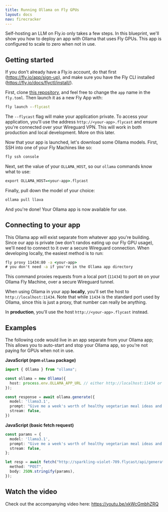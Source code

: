 ```yaml
---
title: Running Ollama on Fly GPUs
layout: docs
nav: firecracker
---
```


Self-hosting an LLM on Fly.io only takes a few steps. In this blueprint, we'll show you how to deploy an app with Ollama that uses Fly GPUs. This app is configured to scale to zero when not in use.

## Getting started

If you don't already have a Fly.io account, do that first (https://fly.io/app/sign-up), and make sure you have the Fly CLI installed (https://fly.io/docs/flyctl/install/).

First, clone [this repository](https://github.com/fly-apps/self-host-ollama), and feel free to change the `app` name in the `fly.toml`. Then launch it as a new Fly App with:

```cmd
fly launch --flycast
```

The `--flycast` flag will make your application private. To access your application, you'll use the address `http://<your-app>.flycast` and ensure you're connected over your Wireguard VPN. This will work in both production and local development. More on this later.

Now that your app is launched, let's download some Ollama models. First, SSH into one of your Fly Machines like so:

```cmd
fly ssh console
```

Next, set the value of your `OLLAMA_HOST`, so our `ollama` commands know what to use:

```cmd
export OLLAMA_HOST=<your-app>.flycast
```

Finally, pull down the model of your choice:

```cmd
ollama pull llava
```

And you're done! Your Ollama app is now available for use.

## Connecting to your app

This Ollama app will exist separate from whatever app you're building. Since our app is private (we don't randos eating up our Fly GPU usage), we'll need to connect to it over a secure Wireguard connection. When developing locally, the easiest method is to run:

```cmd
fly proxy 11434:80 -a <your-app>
# you don't need -a if you're in the Ollama app directory
```

This command proxies requests from a local port (`11434`) to port `80` on your Ollama Fly Machine, over a secure Wireguard tunnel.

When using Ollama in your app **locally**, you'll set the host to `http://localhost:11434`. Note that while `11434` is the standard port used by Ollama, since this is just a proxy, that number can really be anything.

In **production**, you'll use the host `http://<your-app>.flycast` instead.

## Examples

The following code would live in an app separate from your Ollama app; This allows you to auto-start and stop your Ollama app, so you're not paying for GPUs when not in use.

**JavaScript (npm `ollama` package)**

```typescript
import { Ollama } from "ollama";

const ollama = new Ollama({ 
  host: process.env.OLLAMA_APP_URL // either http://localhost:11434 or http://<your-app>.flycast on production
});

const response = await ollama.generate({
  model: 'llama3.1',
  prompt: "Give me a week's worth of healthy vegetarian meal ideas and their recipes.",
  stream: false,
})
```

**JavaScript (basic fetch request)**

```typescript
const params = {
  model: 'llama3.1',
  prompt: "Give me a week's worth of healthy vegetarian meal ideas and their recipes.",
  stream: false,
};

let resp = await fetch("http://sparkling-violet-709.flycast/api/generate", {
  method: "POST",
  body: JSON.stringify(params),
});
```

## Watch the video

Check out the accompanying video here: https://youtu.be/xkWcGmbhZRQ